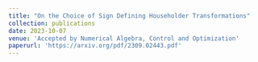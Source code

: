 ```yaml
---
title: "On the Choice of Sign Defining Householder Transformations"
collection: publications
date: 2023-10-07
venue: 'Accepted by Numerical Algebra, Control and Optimization'
paperurl: 'https://arxiv.org/pdf/2309.02443.pdf'
---
```

